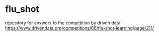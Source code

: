 # flu_shot
repository for answers to the competition by driven data https://www.drivendata.org/competitions/66/flu-shot-learning/page/211/
